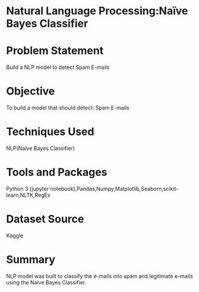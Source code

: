 # Natural Language Processing:Naïve Bayes Classifier
# Problem Statement
Build a NLP model to detect Spam E-mails
# Objective
To build a model that should detect:
Spam E-mails
# Techniques Used
NLP(Naïve Bayes Classifier)
# Tools and Packages
Python 3 (jupyter notebook),Pandas,Numpy,Matplotlib,Seaborn,scikit-learn,NLTK,RegEx
# Dataset Source
Kaggle
# Summary
NLP model was built to classify the e-mails into spam and legitimate e-mails using the Naïve Bayes Classifier. 
